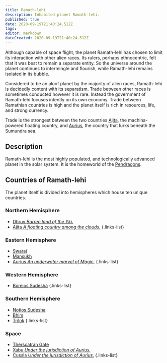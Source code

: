 ```yaml
---
title: Ramath-lehi
description: Inhabited planet Ramath-lehi.
published: true
date: 2020-09-19T21:40:24.512Z
tags: 
editor: markdown
dateCreated: 2020-09-19T21:40:24.512Z
---
```


Although capable of space flight, the planet Ramath-lehi has chosen to limit its interaction with other alien races. Its rulers, perhaps ethnocentric, felt that it was best to remain a separate entity. So the universe around the planet continues to intermingle and flourish, while Ramath-lehi remains isolated in its bubble.

Considered to be an aloof planet by the majority of alien races, Ramath-lehi is decidedly content with its separatism. Trade between other races is sometimes conducted however it is rare. Instead the government of Ramath-lehi focuses intently on its own economy. Trade between Ramathian countries is high and the planet itself is rich in resources, life, and strong currency.

Trade is the strongest between the two countries [Ajita](/countries/ajita), the machina-powered floating country, and [Aurius](/countries/aurius), the country that lurks beneath the Sumundra sea.

## Description

Ramath-lehi is the most highly populated, and technologically advanced planet in the solar system. It is the homeworld of the [Pendragons](/species/pendragon).

## Countries of Ramath-lehi

The planet itself is divided into hemispheres which house ten unique countries.

### Northern Hemisphere

- [Dhruv *Barren land of the Yki.*](/countries/dhruv)
- [Ajita *A floating country among the clouds.*](/countries/ajita)
{.links-list}

### Eastern Hemisphere

- [Swaraj](/countries/swaraj)
- [Mansukh](/countries/mansukh)
- [Aurius *An underwater marvel of Magic.*](/countries/aurius)
{.links-list}

### Western Hemisphere

- [Boreios Sudesha](/countries/boreios-sudesha)
{.links-list}

### Southern Hemisphere

- [Notios Sudesha](/countries/notios-sudesha)
- [Bhim](/countries/bhim)
- [Trilok](/countries/trilok)
{.links-list}

### Space

- [Therscatran Gate](/countries/therscatran-gate)
- [Xabu *Under the jurisdiction of Aurius.*](/solar-system/xabu)
- [Cussla *Under the jurisdiction of Aurius.*](/solar-system/cussla)
{.links-list}